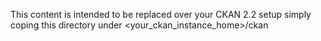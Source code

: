 This content is intended to be replaced over your CKAN 2.2 setup
simply coping this directory under <your_ckan_instance_home>/ckan
